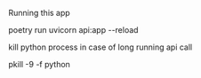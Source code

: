 Running this app

poetry run uvicorn api:app --reload

kill python process in case of long running api call

pkill -9 -f python
